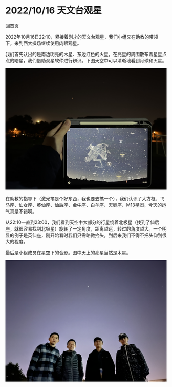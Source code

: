 # 2022/10/16 天文台观星

[回首页](../../README.md)

2022年10月16日22:10，紧接着刚才的天文台观星，我们小组又在助教的带领下，来到西大操场继续使用肉眼观星。

我们首先认出的是南边明亮的木星、东边红色的火星，在亮星的周围散布着星星点点的暗星，我们借助观星软件进行辨识。下图天空中可以清晰地看到月球和火星。

![](软件观星.JPG)

在助教的指导下（激光笔是个好东西，我也要去搞一个），我们认识了大方框、飞马座、仙女座、英仙座、仙后座、金牛座、白羊座、天鹅座、M13星团，今天的运气真是不错啊。

从22:10一直到23:00，我们看到天空中大部分的行星绕着北极星（找到了仙后座，就很容易找到北极星）旋转了一定角度，距离越远，转过的角度越大。一个明显的例子是英仙座，刚开始看时我们只需略微抬头，到后来我们不得不把头仰到很大的程度。

最后是小组成员在星空下的合影。图中天上的亮星当然是木星。

![](星空合影.JPG)